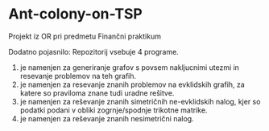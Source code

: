 # Ant-colony-on-TSP
Projekt iz OR pri predmetu Finančni praktikum

Dodatno pojasnilo:
Repozitorij vsebuje 4 programe.
1. je namenjen za generiranje grafov s povsem nakljucnimi utezmi in resevanje problemov na teh grafih.
2. je namenjen za resevanje znanih problemov na evklidskih grafih, za katere so praviloma znane tudi uradne rešitve.
3. je namenjen za reševanje znanih simetričnih ne-evklidskih nalog, kjer so podatki podani v obliki zogrnje/spodnje trikotne matrike.
4. je namenjen za reševanje znanih nesimetrični nalog.
